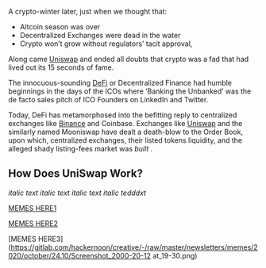 A crypto-winter later, just when we thought that:

*   Altcoin season was over
*   Decentralized Exchanges were dead in the water
*   Crypto won’t grow without regulators’ tacit approval,

Along came [Uniswap](https://uniswap.org/whitepaper.pdf) and ended all doubts that crypto was a fad that had lived out its 15 seconds of fame.

The innocuous-sounding [DeFi](https://hackernoon.com/tagged/defi) or Decentralized Finance had humble beginnings in the days of the ICOs where ‘Banking the Unbanked’ was the de facto sales pitch of ICO Founders on LinkedIn and Twitter. 

Today, DeFi has metamorphosed into the befitting reply to centralized exchanges like [Binance](https://hackernoon.com/tagged/binance) and Coinbase. Exchanges like [Uniswap](https://uniswap.org/docs/v2/protocol-over_vi_ew/how-uniswap-works) and the similarly named Mooniswap have dealt a death-blow to the Order Book, upon which, centralized exchanges, their listed tokens liquidity, and the alleged shady listing-fees market was _built_ .


## How Does UniSwap Work?

*italic text*  _italic text_  *italic text* 
_italic tedddxt_



[MEMES HERE1](https://gitlab.com/hackernoon/creative/-/raw/master/newsletters/memes/2020/october/24.10/image4.gif)


[MEMES HERE2](https://gitlab.com/hackernoon/creative/-/raw/master/newsletters/memes/2020/october/24.10/image1.gif)

[MEMES HERE3](https://gitlab.com/hackernoon/creative/-/raw/master/newsletters/memes/2020/october/24.10/Screenshot_2000-20-12 at_19-30.png)


